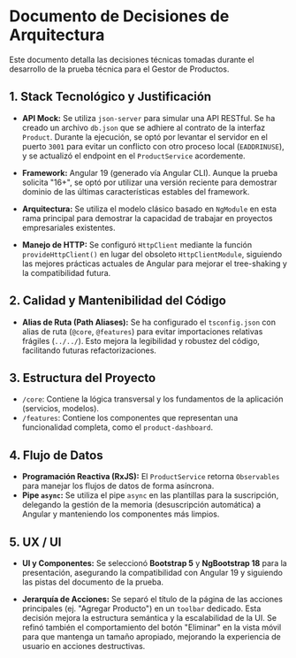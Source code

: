 # Documento de Decisiones de Arquitectura

Este documento detalla las decisiones técnicas tomadas durante el desarrollo de la prueba técnica para el Gestor de Productos.

## 1. Stack Tecnológico y Justificación

- **API Mock:** Se utiliza `json-server` para simular una API RESTful. Se ha creado un archivo `db.json` que se adhiere al contrato de la interfaz `Product`. Durante la ejecución, se optó por levantar el servidor en el puerto `3001` para evitar un conflicto con otro proceso local (`EADDRINUSE`), y se actualizó el endpoint en el `ProductService` acordemente.

- **Framework:** Angular 19 (generado vía Angular CLI). Aunque la prueba solicita "16+", se optó por utilizar una versión reciente para demostrar dominio de las últimas características estables del framework.

- **Arquitectura:** Se utiliza el modelo clásico basado en `NgModule` en esta rama principal para demostrar la capacidad de trabajar en proyectos empresariales existentes.

- **Manejo de HTTP:** Se configuró `HttpClient` mediante la función `provideHttpClient()` en lugar del obsoleto `HttpClientModule`, siguiendo las mejores prácticas actuales de Angular para mejorar el tree-shaking y la compatibilidad futura.

## 2. Calidad y Mantenibilidad del Código

- **Alias de Ruta (Path Aliases):** Se ha configurado el `tsconfig.json` con alias de ruta (`@core`, `@features`) para evitar importaciones relativas frágiles (`../../`). Esto mejora la legibilidad y robustez del código, facilitando futuras refactorizaciones.

## 3. Estructura del Proyecto

- `/core`: Contiene la lógica transversal y los fundamentos de la aplicación (servicios, modelos).
- `/features`: Contiene los componentes que representan una funcionalidad completa, como el `product-dashboard`.

## 4. Flujo de Datos

- **Programación Reactiva (RxJS):** El `ProductService` retorna `Observables` para manejar los flujos de datos de forma asíncrona.
- **Pipe `async`:** Se utiliza el pipe `async` en las plantillas para la suscripción, delegando la gestión de la memoria (desuscripción automática) a Angular y manteniendo los componentes más limpios.

## 5. UX / UI

- **UI y Componentes:** Se seleccionó **Bootstrap 5** y **NgBootstrap 18** para la presentación, asegurando la compatibilidad con Angular 19 y siguiendo las pistas del documento de la prueba.

- **Jerarquía de Acciones:** Se separó el título de la página de las acciones principales (ej. "Agregar Producto") en un `toolbar` dedicado. Esta decisión mejora la estructura semántica y la escalabilidad de la UI. Se refinó también el comportamiento del botón "Eliminar" en la vista móvil para que mantenga un tamaño apropiado, mejorando la experiencia de usuario en acciones destructivas.
